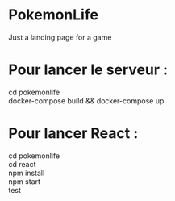 # PokemonLife
Just a landing page for a game

# Pour lancer le serveur : <br/>
cd pokemonlife<br/>
docker-compose build && docker-compose up<br/>

# Pour lancer React  :<br/>
cd pokemonlife<br/>
cd react<br/>
npm install<br/>
npm start<br/>
test
